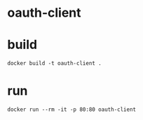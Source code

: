 # oauth-client

# build

```
docker build -t oauth-client .
```

# run

```
docker run --rm -it -p 80:80 oauth-client
```
